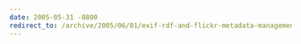 ```yaml
---
date: 2005-05-31 -0800
redirect_to: /archive/2005/06/01/exif-rdf-and-flickr-metadata-management.aspx/
---
```

